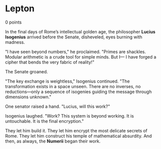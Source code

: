 # Lepton
0 points

In the final days of Rome’s intellectual golden age, the philosopher **Lucius Isogenius** arrived before the Senate, disheveled, eyes burning with madness.  

"I have seen beyond numbers," he proclaimed. "Primes are shackles. Modular arithmetic is a crude tool for simple minds. But I— I have forged a cipher that bends the very fabric of reality!"  

The Senate groaned.  

"The key exchange is weightless," Isogenius continued. "The transformation exists in a space unseen. There are no inverses, no reductions—only a sequence of isogenies guiding the message through dimensions unknown."  

One senator raised a hand. "Lucius, will this work?"  

Isogenius laughed. "Work? This system is beyond working. It is untouchable. It is the final encryption."  

They let him build it. They let him encrypt the most delicate secrets of Rome. They let him construct his temple of mathematical absurdity. And then, as always, the **Numerii** began their work.  

